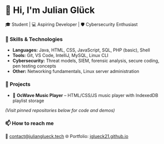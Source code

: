 # 👋 Hi, I'm Julian Glück

🎓 Student | 💻 Aspiring Developer | 🛡️ Cybersecurity Enthusiast

### 🧠 Skills & Technologies
- **Languages:** Java, HTML, CSS, JavaScript, SQL, PHP (basic), Shell
- **Tools:** Git, VS Code, IntelliJ, MySQL, Linux CLI
- **Cybersecurity:** Threat models, SIEM, forensic analysis, secure coding, pen testing concepts
- **Other:** Networking fundamentals, Linux server administration

### 🔧 Projects
- 🎵 **OcWave Music Player** – HTML/CSS/JS music player with IndexedDB playlist storage

*(Visit pinned repositories below for code and demos)*

### 📫 How to reach me
<!-- Add email or placeholder -->
📧 contact@julianglueck.tech
🌐 Portfolio: [jglueck21.github.io](https://jglueck21.github.io)

<!-- Optional icons or badge links -->
